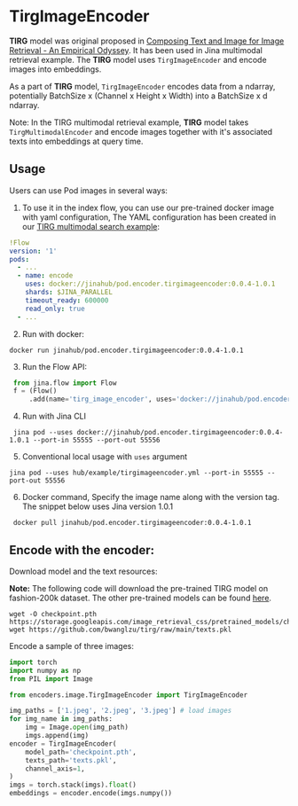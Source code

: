 # TirgImageEncoder

**TIRG** model was original proposed in [Composing Text and Image for Image Retrieval - An Empirical Odyssey](https://arxiv.org/abs/1812.07119).
It has been used in Jina multimodal retrieval example.
The **TIRG** model uses `TirgImageEncoder` and encode images into embeddings.

As a part of **TIRG** model,
`TirgImageEncoder` encodes data from a ndarray, potentially BatchSize x (Channel x Height x Width) into a BatchSize x d ndarray.

Note: In the TIRG multimodal retrieval example, **TIRG** model takes `TirgMultimodalEncoder` and encode images together with it's associated texts into embeddings at query time.

## Usage

Users can use Pod images in several ways:

1. To use it in the index flow, you can use our pre-trained docker image with yaml configuration, The YAML configuration has been created in our [TIRG multimodal search example](https://github.com/jina-ai/examples/blob/master/multimodal-search-tirg/flow-index.yml):

```yaml
!Flow
version: '1'
pods:
  - ...
  - name: encode
    uses: docker://jinahub/pod.encoder.tirgimageencoder:0.0.4-1.0.1
    shards: $JINA_PARALLEL
    timeout_ready: 600000
    read_only: true
  - ...
```

2. Run with docker:

```shell
docker run jinahub/pod.encoder.tirgimageencoder:0.0.4-1.0.1
```

3. Run the Flow API:

```python
 from jina.flow import Flow
 f = (Flow()
     .add(name='tirg_image_encoder', uses='docker://jinahub/pod.encoder.tirgimageencoder:0.0.4-1.0.1', port_in=55555, port_out=55556))
```

4. Run with Jina CLI

```shell
 jina pod --uses docker://jinahub/pod.encoder.tirgimageencoder:0.0.4-1.0.1 --port-in 55555 --port-out 55556
```

5. Conventional local usage with `uses` argument

```shell
jina pod --uses hub/example/tirgimageencoder.yml --port-in 55555 --port-out 55556
```

6. Docker command, Specify the image name along with the version tag.
   The snippet below uses Jina version 1.0.1

```shell
 docker pull jinahub/pod.encoder.tirgimageencoder:0.0.4-1.0.1
```

## Encode with the encoder:

Download model and the text resources:

**Note:** The following code will download the pre-trained TIRG model on fashion-200k dataset.
The other pre-trained models can be found [here](https://github.com/google/tirg#pretrained-models).


```shell
wget -O checkpoint.pth https://storage.googleapis.com/image_retrieval_css/pretrained_models/checkpoint_fashion200k.pth
wget https://github.com/bwanglzu/tirg/raw/main/texts.pkl
```

Encode a sample of three images:

```python
import torch
import numpy as np
from PIL import Image

from encoders.image.TirgImageEncoder import TirgImageEncoder

img_paths = ['1.jpeg', '2.jpeg', '3.jpeg'] # load images
for img_name in img_paths:
    img = Image.open(img_path)
    imgs.append(img)
encoder = TirgImageEncoder(
    model_path='checkpoint.pth',
    texts_path='texts.pkl',
    channel_axis=1,
)
imgs = torch.stack(imgs).float()
embeddings = encoder.encode(imgs.numpy())
```
